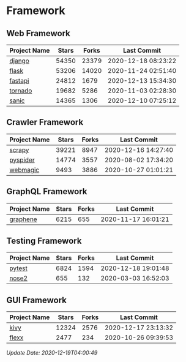 # Framework

## Web Framework
| Project Name | Stars | Forks | Last Commit |
| ------------ | ----- | ----- | ----------- |
| [django](https://github.com/django/django) | 54350 | 23379 | 2020-12-18 08:23:22 |
| [flask](https://github.com/pallets/flask) | 53206 | 14020 | 2020-11-24 02:51:40 |
| [fastapi](https://github.com/tiangolo/fastapi) | 24812 | 1679 | 2020-12-13 15:34:30 |
| [tornado](https://github.com/tornadoweb/tornado) | 19682 | 5286 | 2020-11-03 02:28:30 |
| [sanic](https://github.com/huge-success/sanic) | 14365 | 1306 | 2020-12-10 07:25:12 |

## Crawler Framework
| Project Name | Stars | Forks | Last Commit |
| ------------ | ----- | ----- | ----------- |
| [scrapy](https://github.com/scrapy/scrapy) | 39221 | 8947 | 2020-12-16 14:27:40 |
| [pyspider](https://github.com/binux/pyspider) | 14774 | 3557 | 2020-08-02 17:34:20 |
| [webmagic](https://github.com/code4craft/webmagic) | 9493 | 3886 | 2020-10-27 01:01:21 |

## GraphQL Framework
| Project Name | Stars | Forks | Last Commit |
| ------------ | ----- | ----- | ----------- |
| [graphene](https://github.com/graphql-python/graphene) | 6215 | 655 | 2020-11-17 16:01:21 |

## Testing Framework
| Project Name | Stars | Forks | Last Commit |
| ------------ | ----- | ----- | ----------- |
| [pytest](https://github.com/pytest-dev/pytest) | 6824 | 1594 | 2020-12-18 19:01:48 |
| [nose2](https://github.com/nose-devs/nose2) | 655 | 132 | 2020-03-03 16:52:03 |

## GUI Framework
| Project Name | Stars | Forks | Last Commit |
| ------------ | ----- | ----- | ----------- |
| [kivy](https://github.com/kivy/kivy) | 12324 | 2576 | 2020-12-17 23:13:32 |
| [flexx](https://github.com/flexxui/flexx) | 2477 | 234 | 2020-10-26 09:39:53 |

*Update Date: 2020-12-19T04:00:49*